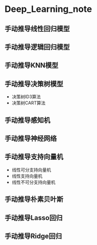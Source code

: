 # Deep_Learning_note
## 手动推导线性回归模型
## 手动推导逻辑回归模型
## 手动推导KNN模型
## 手动推导决策树模型
* 决策树ID3算法
* 决策树CART算法
## 手动推导感知机
## 手动推导神经网络
## 手动推导支持向量机
* 线性可分支持向量机
* 线性支持向量机
* 线性不可分支持向量机
## 手动推导朴素贝叶斯
## 手动推导Lasso回归
## 手动推导Ridge回归
